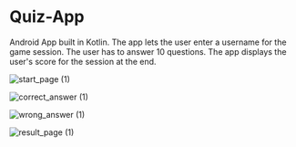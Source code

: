 # Quiz-App
Android App built in Kotlin. The app lets the user enter a username for the game session. The user has to answer 10 questions. The app displays the user's score for the 
session at the end. 



![start_page (1)](https://user-images.githubusercontent.com/101402611/215226125-4c2b66ff-3bf2-45c5-8f67-da08ba5cd40a.png)

![correct_answer (1)](https://user-images.githubusercontent.com/101402611/215226264-a7a8fed9-627f-4a07-b79c-8d338e732b9a.png)

![wrong_answer (1)](https://user-images.githubusercontent.com/101402611/215226371-e00c7d8c-65c1-485e-8d6f-c5cb2a82074e.png)

![result_page (1)](https://user-images.githubusercontent.com/101402611/215226491-0811ae5c-0633-401a-a857-abb1732a49fc.png)


